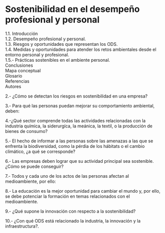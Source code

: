 # Sostenibilidad en el desempeño profesional y personal

1.1. Introducción  
1.2. Desempeño profesional y personal.  
1.3. Riesgos y oportunidades que representan los ODS.  
1.4. Medidas y oportunidades para atender los retos ambientales desde el entorno personal y profesional.  
1.5.- Prácticas sostenibles en el ambiente personal.  
Conclusiones  
Mapa conceptual  
Glosario  
Referencias  
Autores




2.- ¿Cómo se detectan los riesgos en sostenibilidad en una empresa?

3.- Para qué las personas puedan mejorar su comportamiento ambiental, deben:

4.-¿Qué sector comprende todas las actividades relacionadas con la industria química, la siderurgíca, la meánica, la textil, o la producción de bienes de consumo?

5.- El hecho de informar a las personas sobre las amenazas a las que se enfrenta la biodiversidad, como la pérdia de los hábitats o el cambio climático, ¿a qué se corresponde?

6.- Las empresas deben lograr que su actividad principal sea sostenible. ¿Cómo se puede conseguir?

7.- Todos y cada uno de los actos de las personas afectan al medioambiente, por ello:

8.- La educación es la mejor oportunidad para cambiar el mundo y, por ello, se debe potenciar la formación en temas relacionados con el medioambiente.

9.- ¿Qué supone la innovación con respecto a la sostenibilidad?

10.- ¿Con qué ODS está relacionado la industria, la innovación y la infraestructura?.
